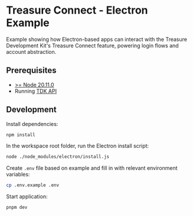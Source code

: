 # Treasure Connect - Electron Example

Example showing how Electron-based apps can interact with the Treasure Development Kit's Treasure Connect feature, powering login flows and account abstraction.

## Prerequisites

- [>= Node 20.11.0](https://nodejs.org/en)
- Running [TDK API](../../apps/api)

## Development

Install dependencies:

```bash
npm install
```

In the workspace root folder, run the Electron install script:

```bash
node ./node_modules/electron/install.js
```

Create `.env` file based on example and fill in with relevant environment variables:

```bash
cp .env.example .env
```

Start application:

```bash
pnpm dev
```
